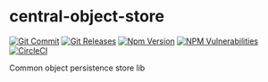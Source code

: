 # central-object-store

[![Git Commit](https://img.shields.io/github/last-commit/mojaloop/central-object-store.svg?style=flat)](https://github.com/mojaloop/central-object-store/commits/master)
[![Git Releases](https://img.shields.io/github/release/mojaloop/central-object-store.svg?style=flat)](https://github.com/mojaloop/central-object-store/releases)
[![Npm Version](https://img.shields.io/npm/v/@mojaloop/central-object-store.svg?style=flat)](https://www.npmjs.com/package/@mojaloop/central-object-store)
[![NPM Vulnerabilities](https://img.shields.io/snyk/vulnerabilities/npm/@mojaloop/central-object-store.svg?style=flat)](https://www.npmjs.com/package/@mojaloop/central-object-store)
[![CircleCI](https://circleci.com/gh/mojaloop/central-object-store.svg?style=svg)](https://circleci.com/gh/mojaloop/central-object-store)

Common object persistence store lib
